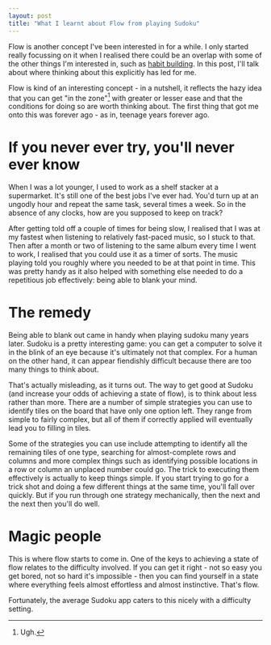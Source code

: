 ```yaml
---
layout: post
title: "What I learnt about Flow from playing Sudoku"
---
```


Flow is another concept I've been interested in for a while. I only started really focussing on it when I realised there could be an overlap with some of the other things I'm interested in, such as [habit building](https://breakitdownto.earth/2019/06/20/Things_Ive_Learnt_From_Duolingo.html). In this post, I'll talk about where thinking about this explicitly has led for me.

Flow is kind of an interesting concept - in a nutshell, it reflects the hazy idea that you can get "in the zone"[^1] with greater or lesser ease and that the conditions for doing so are worth thinking about. The first thing that got me onto this was forever ago - as in, teenage years forever ago. 

# If you never ever try, you'll never ever know

When I was a lot younger, I used to work as a shelf stacker at a supermarket. It's still one of the best jobs I've ever had. You'd turn up at an ungodly hour and repeat the same task, several times a week. So in the absence of any clocks, how are you supposed to keep on track?

After getting told off a couple of times for being slow, I realised that I was at my fastest when listening to relatively fast-paced music, so I stuck to that. Then after a month or two of listening to the same album every time I went to work, I realised that you could use it as a timer of sorts. The music playing told you roughly where you needed to be at that point in time. This was pretty handy as it also helped with something else needed to do a repetitious job effectively: being able to blank your mind.

# The remedy

Being able to blank out came in handy when playing sudoku many years later. Sudoku is a pretty interesting game: you can get a computer to solve it in the blink of an eye because it's ultimately not that complex. For a human on the other hand, it can appear fiendishly difficult because there are too many things to think about. 

That's actually misleading, as it turns out. The way to get good at Sudoku (and increase your odds of achieving a state of flow), is to think about less rather than more. There are a number of simple strategies you can use to identify tiles on the board that have only one option left. They range from simple to fairly complex, but all of them if correctly applied will eventually lead you to filling in tiles.

Some of the strategies you can use include attempting to identify all the remaining tiles of one type, searching for almost-complete rows and columns and more complex things such as identifying possible locations in a row or column an unplaced number could go. The trick to executing them effectively is actually to keep things simple. If you start trying to go for a trick shot and doing a few different things at the same time, you'll fall over quickly. But if you run through one strategy mechanically, then the next and the next then you'll do well. 

# Magic people

This is where flow starts to come in. One of the keys to achieving a state of flow relates to the difficulty involved. If you can get it right - not so easy you get bored, not so hard it's impossible - then you can find yourself in a state where everything feels almost effortless and almost instinctive. That's flow. 

Fortunately, the average Sudoku app caters to this nicely with a difficulty setting. 



[^1]: Ugh.